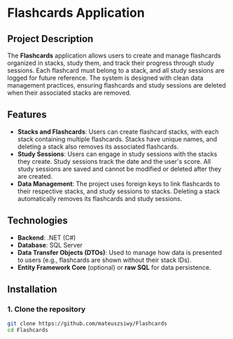 # Flashcards Application

## Project Description
The **Flashcards** application allows users to create and manage flashcards organized in stacks, study them, and track their progress through study sessions. Each flashcard must belong to a stack, and all study sessions are logged for future reference. The system is designed with clean data management practices, ensuring flashcards and study sessions are deleted when their associated stacks are removed.

## Features
- **Stacks and Flashcards**: Users can create flashcard stacks, with each stack containing multiple flashcards. Stacks have unique names, and deleting a stack also removes its associated flashcards.
- **Study Sessions**: Users can engage in study sessions with the stacks they create. Study sessions track the date and the user's score. All study sessions are saved and cannot be modified or deleted after they are created.
- **Data Management**: The project uses foreign keys to link flashcards to their respective stacks, and study sessions to stacks. Deleting a stack automatically removes its flashcards and study sessions.

## Technologies
- **Backend**: .NET (C#)
- **Database**: SQL Server 
- **Data Transfer Objects (DTOs)**: Used to manage how data is presented to users (e.g., flashcards are shown without their stack IDs).
- **Entity Framework Core** (optional) or **raw SQL** for data persistence.

## Installation

### 1. Clone the repository
```bash
git clone https://github.com/mateuszsiwy/Flashcards
cd Flashcards
